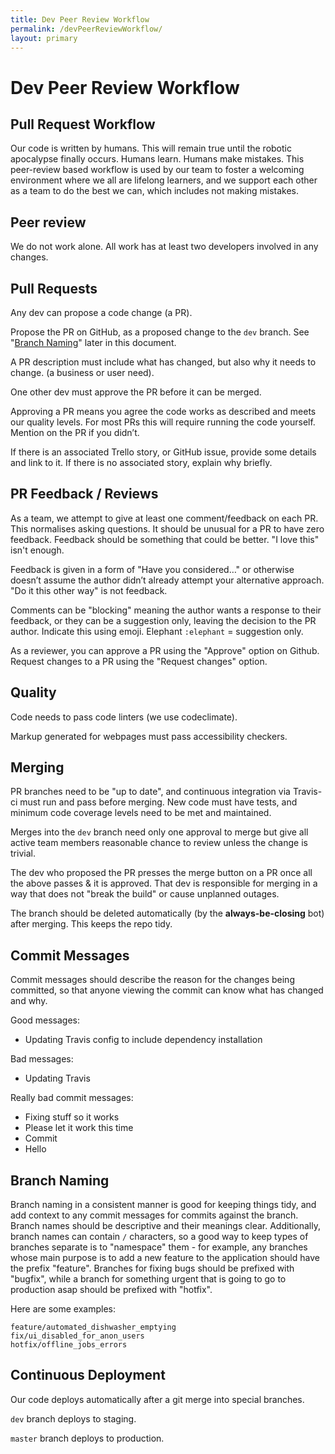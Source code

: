 ```yaml
---
title: Dev Peer Review Workflow
permalink: /devPeerReviewWorkflow/
layout: primary
---
```


# Dev Peer Review Workflow

## Pull Request Workflow

Our code is written by humans. This will remain true until the robotic apocalypse finally occurs. Humans learn. Humans make mistakes. This peer-review based workflow is used by our team to foster a welcoming environment where we all are lifelong learners, and we support each other as a team to do the best we can, which includes not making mistakes.

## Peer review

We do not work alone. All work has at least two developers involved in any changes.

## Pull Requests

Any dev can propose a code change (a PR).

Propose the PR on GitHub, as a proposed change to the `dev` branch. See "[Branch Naming](#BranchNaming)" later in this document.

A PR description must include what has changed, but also why it needs to change. (a business or user need).

One other dev must approve the PR before it can be merged.

Approving a PR means you agree the code works as described and meets our quality levels. For most PRs this will require running the code yourself. Mention on the PR if you didn’t.

If there is an associated Trello story, or GitHub issue, provide some details and link to it. If there is no associated story, explain why briefly.

## PR Feedback / Reviews

As a team, we attempt to give at least one comment/feedback on each PR. This normalises asking questions. It should be unusual for a PR to have zero feedback. Feedback should be something that could be better. "I love this" isn't enough.

Feedback is given in a form of "Have you considered…" or otherwise doesn’t assume the author didn’t already attempt your alternative approach. "Do it this other way" is not feedback.

Comments can be "blocking" meaning the author wants a response to their feedback, or they can be a suggestion only, leaving the decision to the PR author. Indicate this using emoji. Elephant `:elephant` = suggestion only.

As a reviewer, you can approve a PR using the "Approve" option on Github. Request changes to a PR using the "Request changes" option.

## Quality

Code needs to pass code linters (we use codeclimate).

Markup generated for webpages must pass accessibility checkers.

## Merging

PR branches need to be "up to date", and continuous integration via Travis-ci must run and pass before merging. New code must have tests, and minimum code coverage levels need to be met and maintained.

Merges into the `dev` branch need only one approval to merge but give all active team members reasonable chance to review unless the change is trivial.

The dev who proposed the PR presses the merge button on a PR once all the above passes & it is approved. That dev is responsible for merging in a way that does not "break the build" or cause unplanned outages.

The branch should be deleted automatically (by the **always-be-closing** bot) after merging. This keeps the repo tidy.

## Commit Messages

Commit messages should describe the reason for the changes being committed, so that anyone viewing the commit can know what has changed and why.

Good messages:

- Updating Travis config to include dependency installation

Bad messages:

- Updating Travis

Really bad commit messages:

- Fixing stuff so it works
- Please let it work this time
- Commit
- Hello

## Branch Naming<a name="BranchNaming"></a>

Branch naming in a consistent manner is good for keeping things tidy, and add context to any commit messages for commits against the branch. Branch names should be descriptive and their meanings clear. Additionally, branch names can contain `/` characters, so a good way to keep types of branches separate is to "namespace" them - for example, any branches whose main purpose is to add a new feature to the application should have the prefix "feature". Branches for fixing bugs should be prefixed with "bugfix", while a branch for something urgent that is going to go to production asap should be prefixed with "hotfix".

Here are some examples:

    feature/automated_dishwasher_emptying
    fix/ui_disabled_for_anon_users
    hotfix/offline_jobs_errors

## Continuous Deployment

Our code deploys automatically after a git merge into special branches.

`dev` branch deploys to staging.

`master` branch deploys to production.
